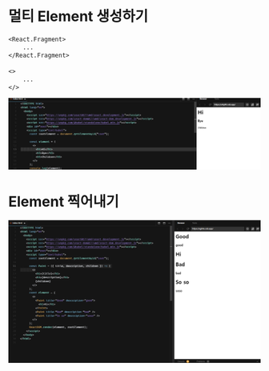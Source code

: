 # 멀티 Element 생성하기

```react
<React.Fragment>
	...
</React.Fragment>

<>
	...
</>
```

![image-20220107194729720](README.assets/image-20220107194729720.png)



# Element 찍어내기

![image-20220107220333553](README.assets/image-20220107220333553.png)